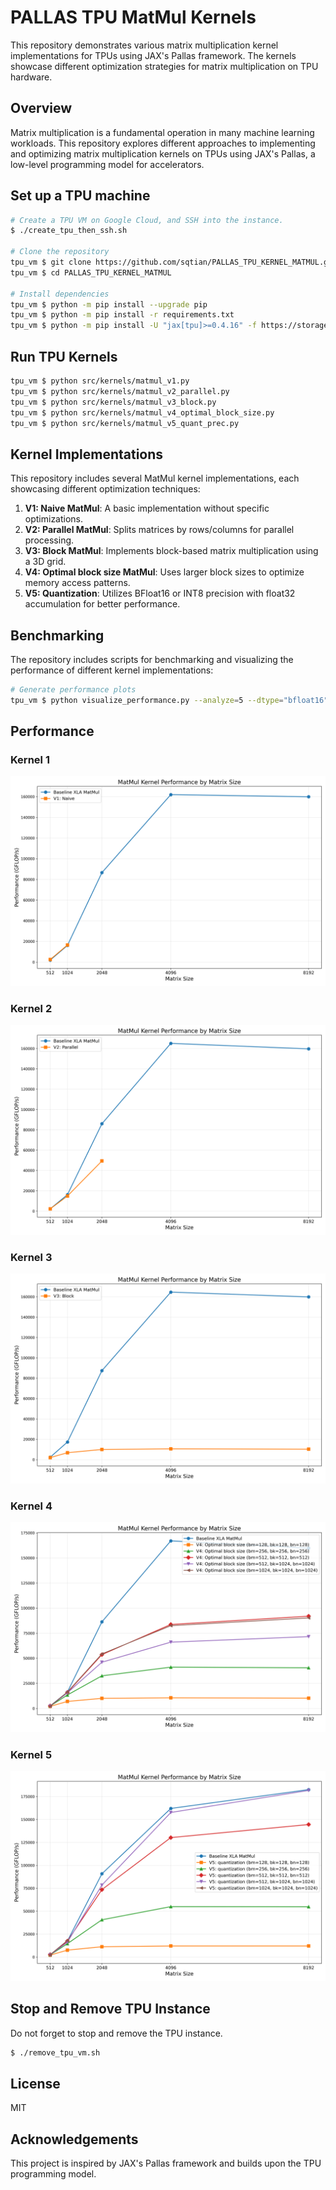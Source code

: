 # PALLAS TPU MatMul Kernels

This repository demonstrates various matrix multiplication kernel implementations for TPUs using JAX's Pallas framework. The kernels showcase different optimization strategies for matrix multiplication on TPU hardware.

## Overview

Matrix multiplication is a fundamental operation in many machine learning workloads. This repository explores different approaches to implementing and optimizing matrix multiplication kernels on TPUs using JAX's Pallas, a low-level programming model for accelerators.

## Set up a TPU machine

```bash
# Create a TPU VM on Google Cloud, and SSH into the instance.
$ ./create_tpu_then_ssh.sh

# Clone the repository
tpu_vm $ git clone https://github.com/sqtian/PALLAS_TPU_KERNEL_MATMUL.git
tpu_vm $ cd PALLAS_TPU_KERNEL_MATMUL

# Install dependencies
tpu_vm $ python -m pip install --upgrade pip
tpu_vm $ python -m pip install -r requirements.txt
tpu_vm $ python -m pip install -U "jax[tpu]>=0.4.16" -f https://storage.googleapis.com/jax-releases/libtpu_releases.html
```

## Run TPU Kernels
```bash
tpu_vm $ python src/kernels/matmul_v1.py 
tpu_vm $ python src/kernels/matmul_v2_parallel.py 
tpu_vm $ python src/kernels/matmul_v3_block.py 
tpu_vm $ python src/kernels/matmul_v4_optimal_block_size.py
tpu_vm $ python src/kernels/matmul_v5_quant_prec.py
```

## Kernel Implementations

This repository includes several MatMul kernel implementations, each showcasing different optimization techniques:

1. **V1: Naive MatMul**: A basic implementation without specific optimizations.
2. **V2: Parallel MatMul**: Splits matrices by rows/columns for parallel processing.
3. **V3: Block MatMul**: Implements block-based matrix multiplication using a 3D grid.
4. **V4: Optimal block size MatMul**: Uses larger block sizes to optimize memory access patterns. 
5. **V5: Quantization**: Utilizes BFloat16 or INT8 precision with float32 accumulation for better performance.

## Benchmarking

The repository includes scripts for benchmarking and visualizing the performance of different kernel implementations:

```bash
# Generate performance plots
tpu_vm $ python visualize_performance.py --analyze=5 --dtype="bfloat16"
```

## Performance

### Kernel 1

![Kernel 1 Performance](plots/performance_kernel_1.png)

### Kernel 2

![Kernel 2 Performance](plots/performance_kernel_2.png)

### Kernel 3

![Kernel 3 Performance](plots/performance_kernel_3.png)

### Kernel 4

![Kernel 4 Performance](plots/performance_kernel_4.png)

### Kernel 5

![Kernel 5 Performance](plots/performance_kernel_5.png)






## Stop and Remove TPU Instance

Do not forget to stop and remove the TPU instance.
```bash
$ ./remove_tpu_vm.sh
```


## License

MIT

## Acknowledgements

This project is inspired by JAX's Pallas framework and builds upon the TPU programming model.
